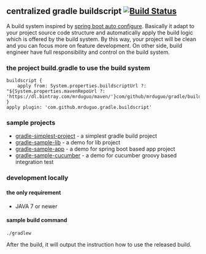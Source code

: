 ## centralized gradle buildscript [![Build Status](https://travis-ci.org/mrduguo/gradle-buildscript.svg?branch=master)](https://travis-ci.org/mrduguo/gradle-buildscript)
A build system inspired by [spring boot auto configure](https://docs.spring.io/spring-boot/docs/current/reference/html/using-boot-auto-configuration.html). Basically it adapt to your project source code structure and automatically apply the build logic which is offered by the build system. By this way, your project will be clean and you can focus more on feature development. On other side, build engineer have full responsibility and control on the build system.


### the project build.gradle to use the build system

```
buildscript {
    apply from: System.properties.buildscriptUrl ?: "${System.properties.mavenRepoUrl ?: 'https://dl.bintray.com/mrduguo/maven/'}com/github/mrduguo/gradle/buildscript/buildscript.gradle"
}
apply plugin: 'com.github.mrduguo.gradle.buildscript'
```



### sample projects

* [gradle-simplest-project](https://github.com/mrduguo/gradle-simplest-project) - a simplest gradle build project
* [gradle-sample-lib](https://github.com/mrduguo/gradle-sample-lib) - a demo for lib project
* [gradle-sample-app](https://github.com/mrduguo/gradle-sample-app) - a demo for spring boot based app project
* [gradle-sample-cucumber](https://github.com/mrduguo/gradle-sample-cucumber) - a demo for cucumber groovy based integration test


### development locally

#### the only requirement

* JAVA 7 or newer


#### sample build command

```
./gradlew
```

After the build, it will output the instruction how to use the released build.